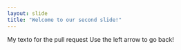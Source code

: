 ```yaml
---
layout: slide
title: "Welcome to our second slide!"
---
```

My texto for the pull request
Use the left arrow to go back!
